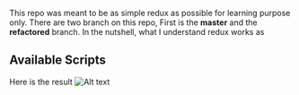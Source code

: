 This repo was meant to be as simple redux as possible for learning purpose only. There are two branch on this repo, First is the **master** and the **refactored** branch.
In the nutshell, what I understand redux works as<br/>

## Available Scripts

Here is the result
![Alt text](https://github.com/remote-software-dev/basic-redux/blob/master/public/result.PNG)
